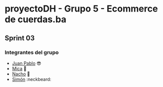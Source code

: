 # proyectoDH - Grupo 5 - Ecommerce de cuerdas.ba

## Sprint 03

### Integrantes del grupo

* [Juan Pablo](https://github.com/juampidalmo) :sunglasses:
* [Mica](https://github.com/micafreue) :raising_hand:
* [Nacho](https://github.com/hartoy) :grimacing:
* [Simón](https://github.com/simonyagas) :neckbeard:


